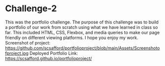 # Challenge-2
This was the portfolio challenge.  The purpose of this challenge was to build a portfolio of our work from scratch using what we have learned in class so far.  This included HTML, CSS, Flexbox, and media queries to make our page friendly on different viewing platforms.  I hope you enjoy my work. 
Screenshot of project: https://github.com/scsafford/portfolioproject/blob/main/Assets/Screenshotofproject.jpg
Deployed Portfolio Link: https://scsafford.github.io/portfolioproject/
